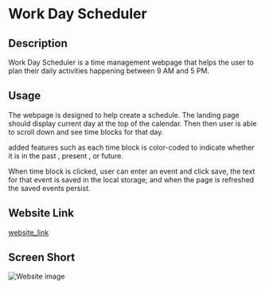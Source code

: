 # Work Day Scheduler

## Description

Work Day Scheduler is a time management webpage that helps the user
to plan their daily activities happening between 9 AM and 5 PM.

## Usage

The webpage is designed to help create a schedule. The landing page should
display current day at the top of the calendar. Then then user is able to scroll down and see time blocks for that day.

added features such as each time block is color-coded to indicate whether it is in the past , present , or future.

When time block is clicked, user can enter an event and click save, the text for that event is saved in the local storage; and when the page is refreshed the saved events persist.

## Website Link

[website_link](https://borishabimana773.github.io/workday-scheduler/)

## Screen Short

![Website image]("C:\Users\habim\Desktop\week5challenge\super-disco\Develop\assets\Work_Day_Scheduler_Screenshot.jpeg")

